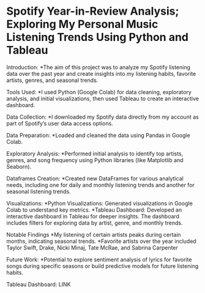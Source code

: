 # Spotify Year-in-Review Analysis; Exploring My Personal Music Listening Trends Using Python and Tableau

Introduction: 
*The aim of this project was to analyze my Spotify listening data over the past year and create insights into my listening habits, favorite artists, genres, and seasonal trends.

Tools Used:
*I used Python (Google Colab) for data cleaning, exploratory analysis, and initial visualizations, then used Tableau to create an interactive dashboard.

Data Collection: 
*I downloaded my Spotify data directly from my account as part of Spotify’s user data access options. 

Data Preparation: 
*Loaded and cleaned the data using Pandas in Google Colab.

Exploratory Analysis: 
*Performed initial analysis to identify top artists, genres, and song frequency using Python libraries (like Matplotlib and Seaborn).

Dataframes Creation: 
*Created new DataFrames for various analytical needs, including one for daily and monthly listening trends and another for seasonal listening trends.

Visualizations:
*Python Visualizations: Generated visualizations in Google Colab to understand key metrics.
*Tableau Dashboard: Developed an interactive dashboard in Tableau for deeper insights. The dashboard includes filters for exploring data by artist, genre, and monthly trends.

Notable Findings
*My listening of certain artists peaks during certain months, indicating seasonal trends.
*Favorite artists over the year included Taylor Swift, Drake, Nicki Minaj, Tate McRae, and Sabrina Carpenter

Future Work:
*Potential to explore sentiment analysis of lyrics for favorite songs during specific seasons or build predictive models for future listening habits.

Tableau Dashboard: LINK
